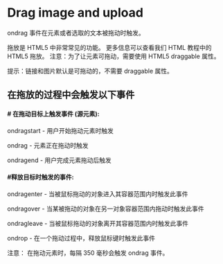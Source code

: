 # Drag image and upload

ondrag 事件在元素或者选取的文本被拖动时触发。

拖放是 HTML5 中非常常见的功能。 更多信息可以查看我们 HTML 教程中的 HTML5 拖放。
注意：为了让元素可拖动，需要使用 HTML5 draggable 属性。

提示：链接和图片默认是可拖动的，不需要 draggable 属性。

## 在拖放的过程中会触发以下事件

#### # 在拖动目标上触发事件 (源元素):

ondragstart - 用户开始拖动元素时触发

ondrag - 元素正在拖动时触发

ondragend - 用户完成元素拖动后触发

#### #释放目标时触发的事件:

ondragenter - 当被鼠标拖动的对象进入其容器范围内时触发此事件

ondragover - 当某被拖动的对象在另一对象容器范围内拖动时触发此事件

ondragleave - 当被鼠标拖动的对象离开其容器范围内时触发此事件

ondrop - 在一个拖动过程中，释放鼠标键时触发此事件

注意： 在拖动元素时，每隔 350 毫秒会触发 ondrag 事件。
